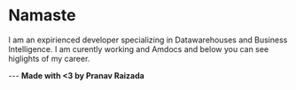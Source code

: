 # Namaste
I am an expirienced developer specializing in Datawarehouses and Business Intelligence.
I am curently working and Amdocs and below you can see higlights of my career.

--- **Made with <3 by Pranav Raizada**

